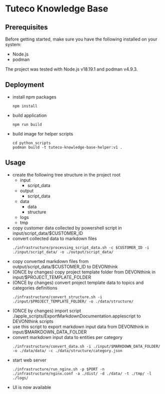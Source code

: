 # Tuteco Knowledge Base

## Prerequisites

Before getting started, make sure you have the following installed on your system:
  - Node.js
  - podman

The project was tested with Node.js v18.19.1 and podman v4.9.3.

## Deployment

- install npm packages
    ```shell
    npm install
    ```
 
- build application
    ```shell
    npm run build
    ```

- build image for helper scripts
    ```shell
    cd python_scripts
    podman build -t tuteco-knowledge-base-helper:v1 .
    ```

## Usage

- create the following tree structure in the project root
  - input
    - script_data
  - output
    - script_data
  - data
    - data 
    - structure 
  - logs
  - tmp
- copy customer data collected by powershell script in input/script_data/$CUSTOMER_ID
- convert collected data to markdown files
    ```shell
    ./infrastructure/processing_script_data.sh -c $CUSTOMER_ID -i ./input/script_data/ -o ./output/script_data/
    ```
- copy converted markdown files from output/script_data/$CUSTOMER_ID to DEVONthink
- (ONCE by changes) copy project template folder from DEVONthink in input/$PROJECT_TEMPLATE_FOLDER
- (ONCE by changes) convert project template data to topics and categories definitions
    ```shell
    ./infrastructure/convert_structure.sh -i ./input/$PROJECT_TEMPLATE_FOLDER/ -o ./data/structure/
    ```
- (ONCE by changes) import script ./apple_scripts/ExportMarkdownDocumentation.applescript to DEVONthink scripts
- use this script to export markdown input data from DEVONthink in input/$MARKDOWN_DATA_FOLDER
- convert markdown input data to entities per category
    ```shell
    ./infrastructure/convert_data.sh -i ./input/$MARKDOWN_DATA_FOLDER/ -o ./data/data/ -c ./data/structure/category.json
    ```
- start web server
    ```shell
    ./infrastructure/run_nginx.sh -p $PORT -n ./infrastructure/nginx.conf -a ./dist/ -d ./data/ -t ./tmp/ -l ./logs/
    ```
- UI is now available
